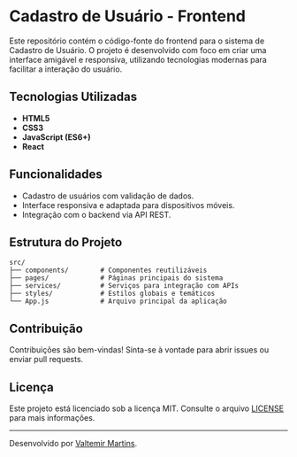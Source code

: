 # Cadastro de Usuário - Frontend

Este repositório contém o código-fonte do frontend para o sistema de Cadastro de Usuário. O projeto é desenvolvido com foco em criar uma interface amigável e responsiva, utilizando tecnologias modernas para facilitar a interação do usuário.

## Tecnologias Utilizadas

- **HTML5**
- **CSS3**
- **JavaScript (ES6+)**
- **React**

## Funcionalidades

- Cadastro de usuários com validação de dados.
- Interface responsiva e adaptada para dispositivos móveis.
- Integração com o backend via API REST.

## Estrutura do Projeto

```plaintext
src/
├── components/        # Componentes reutilizáveis
├── pages/             # Páginas principais do sistema
├── services/          # Serviços para integração com APIs
├── styles/            # Estilos globais e temáticos
└── App.js             # Arquivo principal da aplicação
```



## Contribuição

Contribuições são bem-vindas! Sinta-se à vontade para abrir issues ou enviar pull requests.



## Licença

Este projeto está licenciado sob a licença MIT. Consulte o arquivo [LICENSE](LICENSE) para mais informações.

---

Desenvolvido por [Valtemir Martins](https://github.com/ValtemirMartins).
